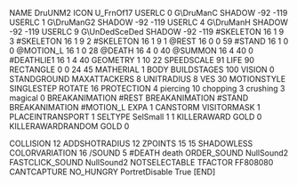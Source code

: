 NAME DruUNM2
ICON U_FrnOf17
USERLC 			0 G\DruManC SHADOW -92 -119
USERLC 			1 G\DruManG2 SHADOW -92 -119
USERLC 			4 G\DruManH SHADOW -92 -119
USERLC 			9 G\UnDedSceDed SHADOW -92 -119
#SKELETON               16 1 9 3
#SKELETON               16 1 9 2
#SKELETON               16 1 9 1
@REST      16 0 0 59
#STAND     16 1 0 0
@MOTION_L  16 1 0 28
@DEATH     16 4 0 40
@SUMMON     16 4 40 0 
#DEATHLIE1 16 1 4 40
GEOMETRY 1 10 22
SPEEDSCALE 91
LIFE     90
RECTANGLE 0 0 24 45
MATHERIAL 1 BODY
BUILDSTAGES 100
VISION 0
STANDGROUND
MAXATTACKERS 8
UNITRADIUS 8
VES 30
MOTIONSTYLE SINGLESTEP
ROTATE 16
PROTECTION 4 piercing 10 chopping 3 crushing 3 magical 0
BREAKANIMATION #REST
BREAKANIMATION #STAND
BREAKANIMATION #MOTION_L
EXPA 1
CANSTORM
VISITORMASK 1
PLACEINTRANSPORT 1
SELTYPE SelSmall 1 1
KILLERAWARD             GOLD 0
KILLERAWARDRANDOM       GOLD 0

COLLISION 12
ADDSHOTRADIUS 12
ZPOINTS 15 15
SHADOWLESS
COLORVARIATION 16
/SOUND 5 #DEATH death
ORDER_SOUND NullSound2
FASTCLICK_SOUND NullSound2
NOTSELECTABLE
TFACTOR FF808080
CANTCAPTURE
NO_HUNGRY
PortretDisable True
[END]
